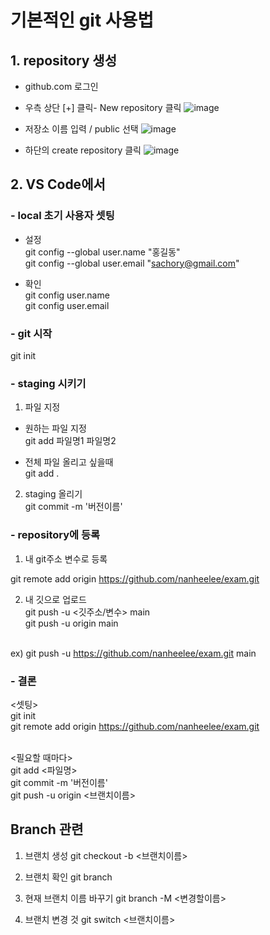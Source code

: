 # 기본적인 git 사용법

## 1. repository 생성
- github.com 로그인
- 우측 상단 [+] 클릭- New repository 클릭
![image](https://github.com/nanheelee/exam/assets/126562076/68160c05-39cb-4478-a16e-8b698ad7232a)

- 저장소 이름 입력 / public 선택
![image](https://github.com/nanheelee/exam/assets/126562076/6da09f45-3daa-47a4-9fde-2d2ea93f7043)

- 하단의 create repository 클릭
![image](https://github.com/nanheelee/exam/assets/126562076/9b02a839-e699-43f7-be54-c42d739c876f)


## 2. VS Code에서 
### - local 초기 사용자 셋팅
- 설정 <br>
git config --global user.name "홍길동"<br>
git config --global user.email "sachory@gmail.com"<br>

- 확인<br>
git config user.name<br>
git config user.email<br>

### - git 시작
git init

### - staging 시키기

1) 파일 지정
- 원하는 파일 지정<br>
git add 파일명1 파일명2 

- 전체 파일 올리고 싶을때<br>
git add .

2) staging 올리기<br>
git commit -m '버전이름'

### - repository에 등록
1) 내 git주소 변수로 등록<br>

git remote add origin https://github.com/nanheelee/exam.git

2) 내 깃으로 업로드<br>
git push -u <깃주소/변수> main<br>
git push -u origin main<br><br>

ex) git push -u https://github.com/nanheelee/exam.git main


### - 결론

<셋팅><br>
git init<br>
git remote add origin https://github.com/nanheelee/exam.git<br><br>

<필요할 때마다><br>
git add <파일명><br>
git commit -m '버전이름'<br>
git push -u origin <브랜치이름><br>


## Branch 관련

1) 브랜치 생성
git checkout -b <브랜치이름>

2) 브랜치 확인
git branch

3) 현재 브랜치 이름 바꾸기
git branch -M <변경할이름>

4) 브랜치 변경 것
git switch <브랜치이름>


